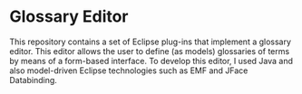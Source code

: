 # Glossary Editor

This repository contains a set of Eclipse plug-ins that implement a glossary editor. This editor allows the
user to define (as models) glossaries of terms by means of a form-based interface. To develop this editor, I used Java
and also model-driven Eclipse technologies such as EMF and JFace Databinding.
